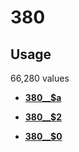 # 380

## Usage

66,280 values

-   **[380\_\_$a](../../tags/380/380__a-1.md)**  

-   **[380\_\_$2](../../tags/380/380__2-2.md)**  

-   **[380\_\_$0](../../tags/380/380__0-3.md)**  


